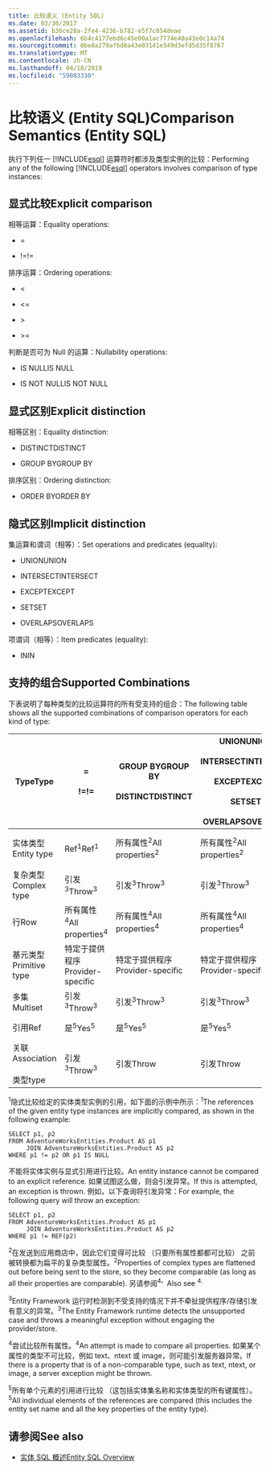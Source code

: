 ```yaml
---
title: 比较语义 (Entity SQL)
ms.date: 03/30/2017
ms.assetid: b36ce28a-2fe4-4236-b782-e5f7c054deae
ms.openlocfilehash: 6b4c4177ebd6c45e00a1ac7774e40a43e0c14a74
ms.sourcegitcommit: 0be8a279af6d8a43e03141e349d3efd5d35f8767
ms.translationtype: MT
ms.contentlocale: zh-CN
ms.lasthandoff: 04/18/2019
ms.locfileid: "59083330"
---
```

# <a name="comparison-semantics-entity-sql"></a><span data-ttu-id="cbabf-102">比较语义 (Entity SQL)</span><span class="sxs-lookup"><span data-stu-id="cbabf-102">Comparison Semantics (Entity SQL)</span></span>
<span data-ttu-id="cbabf-103">执行下列任一 [!INCLUDE[esql](../../../../../../includes/esql-md.md)] 运算符时都涉及类型实例的比较：</span><span class="sxs-lookup"><span data-stu-id="cbabf-103">Performing any of the following [!INCLUDE[esql](../../../../../../includes/esql-md.md)] operators involves comparison of type instances:</span></span>  
  
## <a name="explicit-comparison"></a><span data-ttu-id="cbabf-104">显式比较</span><span class="sxs-lookup"><span data-stu-id="cbabf-104">Explicit comparison</span></span>  
 <span data-ttu-id="cbabf-105">相等运算：</span><span class="sxs-lookup"><span data-stu-id="cbabf-105">Equality operations:</span></span>  
  
-   =  
  
-   <span data-ttu-id="cbabf-106">!=</span><span class="sxs-lookup"><span data-stu-id="cbabf-106">!=</span></span>  
  
 <span data-ttu-id="cbabf-107">排序运算：</span><span class="sxs-lookup"><span data-stu-id="cbabf-107">Ordering operations:</span></span>  
  
-   <  
  
-   \<=  
  
-   \>  
  
-   \>=  
  
 <span data-ttu-id="cbabf-108">判断是否可为 Null 的运算：</span><span class="sxs-lookup"><span data-stu-id="cbabf-108">Nullability operations:</span></span>  
  
-   <span data-ttu-id="cbabf-109">IS NULL</span><span class="sxs-lookup"><span data-stu-id="cbabf-109">IS NULL</span></span>  
  
-   <span data-ttu-id="cbabf-110">IS NOT NULL</span><span class="sxs-lookup"><span data-stu-id="cbabf-110">IS NOT NULL</span></span>  
  
## <a name="explicit-distinction"></a><span data-ttu-id="cbabf-111">显式区别</span><span class="sxs-lookup"><span data-stu-id="cbabf-111">Explicit distinction</span></span>  
 <span data-ttu-id="cbabf-112">相等区别：</span><span class="sxs-lookup"><span data-stu-id="cbabf-112">Equality distinction:</span></span>  
  
-   <span data-ttu-id="cbabf-113">DISTINCT</span><span class="sxs-lookup"><span data-stu-id="cbabf-113">DISTINCT</span></span>  
  
-   <span data-ttu-id="cbabf-114">GROUP BY</span><span class="sxs-lookup"><span data-stu-id="cbabf-114">GROUP BY</span></span>  
  
 <span data-ttu-id="cbabf-115">排序区别：</span><span class="sxs-lookup"><span data-stu-id="cbabf-115">Ordering distinction:</span></span>  
  
-   <span data-ttu-id="cbabf-116">ORDER BY</span><span class="sxs-lookup"><span data-stu-id="cbabf-116">ORDER BY</span></span>  
  
## <a name="implicit-distinction"></a><span data-ttu-id="cbabf-117">隐式区别</span><span class="sxs-lookup"><span data-stu-id="cbabf-117">Implicit distinction</span></span>  
 <span data-ttu-id="cbabf-118">集运算和谓词（相等）：</span><span class="sxs-lookup"><span data-stu-id="cbabf-118">Set operations and predicates (equality):</span></span>  
  
-   <span data-ttu-id="cbabf-119">UNION</span><span class="sxs-lookup"><span data-stu-id="cbabf-119">UNION</span></span>  
  
-   <span data-ttu-id="cbabf-120">INTERSECT</span><span class="sxs-lookup"><span data-stu-id="cbabf-120">INTERSECT</span></span>  
  
-   <span data-ttu-id="cbabf-121">EXCEPT</span><span class="sxs-lookup"><span data-stu-id="cbabf-121">EXCEPT</span></span>  
  
-   <span data-ttu-id="cbabf-122">SET</span><span class="sxs-lookup"><span data-stu-id="cbabf-122">SET</span></span>  
  
-   <span data-ttu-id="cbabf-123">OVERLAPS</span><span class="sxs-lookup"><span data-stu-id="cbabf-123">OVERLAPS</span></span>  
  
 <span data-ttu-id="cbabf-124">项谓词（相等）：</span><span class="sxs-lookup"><span data-stu-id="cbabf-124">Item predicates (equality):</span></span>  
  
-   <span data-ttu-id="cbabf-125">IN</span><span class="sxs-lookup"><span data-stu-id="cbabf-125">IN</span></span>  
  
## <a name="supported-combinations"></a><span data-ttu-id="cbabf-126">支持的组合</span><span class="sxs-lookup"><span data-stu-id="cbabf-126">Supported Combinations</span></span>  
 <span data-ttu-id="cbabf-127">下表说明了每种类型的比较运算符的所有受支持的组合：</span><span class="sxs-lookup"><span data-stu-id="cbabf-127">The following table shows all the supported combinations of comparison operators for each kind of type:</span></span>  
  
|<span data-ttu-id="cbabf-128">**Type**</span><span class="sxs-lookup"><span data-stu-id="cbabf-128">**Type**</span></span>|**=**<br /><br /> <span data-ttu-id="cbabf-129">**\!=**</span><span class="sxs-lookup"><span data-stu-id="cbabf-129">**!=**</span></span>|<span data-ttu-id="cbabf-130">**GROUP BY**</span><span class="sxs-lookup"><span data-stu-id="cbabf-130">**GROUP BY**</span></span><br /><br /> <span data-ttu-id="cbabf-131">**DISTINCT**</span><span class="sxs-lookup"><span data-stu-id="cbabf-131">**DISTINCT**</span></span>|<span data-ttu-id="cbabf-132">**UNION**</span><span class="sxs-lookup"><span data-stu-id="cbabf-132">**UNION**</span></span><br /><br /> <span data-ttu-id="cbabf-133">**INTERSECT**</span><span class="sxs-lookup"><span data-stu-id="cbabf-133">**INTERSECT**</span></span><br /><br /> <span data-ttu-id="cbabf-134">**EXCEPT**</span><span class="sxs-lookup"><span data-stu-id="cbabf-134">**EXCEPT**</span></span><br /><br /> <span data-ttu-id="cbabf-135">**SET**</span><span class="sxs-lookup"><span data-stu-id="cbabf-135">**SET**</span></span><br /><br /> <span data-ttu-id="cbabf-136">**OVERLAPS**</span><span class="sxs-lookup"><span data-stu-id="cbabf-136">**OVERLAPS**</span></span>|<span data-ttu-id="cbabf-137">**IN**</span><span class="sxs-lookup"><span data-stu-id="cbabf-137">**IN**</span></span>|<span data-ttu-id="cbabf-138">**<   <=**</span><span class="sxs-lookup"><span data-stu-id="cbabf-138">**<   <=**</span></span><br /><br /> <span data-ttu-id="cbabf-139">**>   >=**</span><span class="sxs-lookup"><span data-stu-id="cbabf-139">**>   >=**</span></span>|<span data-ttu-id="cbabf-140">**ORDER BY**</span><span class="sxs-lookup"><span data-stu-id="cbabf-140">**ORDER BY**</span></span>|<span data-ttu-id="cbabf-141">**为 NULL**</span><span class="sxs-lookup"><span data-stu-id="cbabf-141">**IS NULL**</span></span><br /><br /> <span data-ttu-id="cbabf-142">**不为 NULL**</span><span class="sxs-lookup"><span data-stu-id="cbabf-142">**IS NOT NULL**</span></span>|  
|-|-|-|-|-|-|-|-|  
|<span data-ttu-id="cbabf-143">实体类型</span><span class="sxs-lookup"><span data-stu-id="cbabf-143">Entity type</span></span>|<span data-ttu-id="cbabf-144">Ref<sup>1</sup></span><span class="sxs-lookup"><span data-stu-id="cbabf-144">Ref<sup>1</sup></span></span>|<span data-ttu-id="cbabf-145">所有属性<sup>2</sup></span><span class="sxs-lookup"><span data-stu-id="cbabf-145">All properties<sup>2</sup></span></span>|<span data-ttu-id="cbabf-146">所有属性<sup>2</sup></span><span class="sxs-lookup"><span data-stu-id="cbabf-146">All properties<sup>2</sup></span></span>|<span data-ttu-id="cbabf-147">所有属性<sup>2</sup></span><span class="sxs-lookup"><span data-stu-id="cbabf-147">All properties<sup>2</sup></span></span>|<span data-ttu-id="cbabf-148">引发<sup>3</sup></span><span class="sxs-lookup"><span data-stu-id="cbabf-148">Throw<sup>3</sup></span></span>|<span data-ttu-id="cbabf-149">引发<sup>3</sup></span><span class="sxs-lookup"><span data-stu-id="cbabf-149">Throw<sup>3</sup></span></span>|<span data-ttu-id="cbabf-150">Ref<sup>1</sup></span><span class="sxs-lookup"><span data-stu-id="cbabf-150">Ref<sup>1</sup></span></span>|  
|<span data-ttu-id="cbabf-151">复杂类型</span><span class="sxs-lookup"><span data-stu-id="cbabf-151">Complex type</span></span>|<span data-ttu-id="cbabf-152">引发<sup>3</sup></span><span class="sxs-lookup"><span data-stu-id="cbabf-152">Throw<sup>3</sup></span></span>|<span data-ttu-id="cbabf-153">引发<sup>3</sup></span><span class="sxs-lookup"><span data-stu-id="cbabf-153">Throw<sup>3</sup></span></span>|<span data-ttu-id="cbabf-154">引发<sup>3</sup></span><span class="sxs-lookup"><span data-stu-id="cbabf-154">Throw<sup>3</sup></span></span>|<span data-ttu-id="cbabf-155">引发<sup>3</sup></span><span class="sxs-lookup"><span data-stu-id="cbabf-155">Throw<sup>3</sup></span></span>|<span data-ttu-id="cbabf-156">引发<sup>3</sup></span><span class="sxs-lookup"><span data-stu-id="cbabf-156">Throw<sup>3</sup></span></span>|<span data-ttu-id="cbabf-157">引发<sup>3</sup></span><span class="sxs-lookup"><span data-stu-id="cbabf-157">Throw<sup>3</sup></span></span>|<span data-ttu-id="cbabf-158">引发<sup>3</sup></span><span class="sxs-lookup"><span data-stu-id="cbabf-158">Throw<sup>3</sup></span></span>|  
|<span data-ttu-id="cbabf-159">行</span><span class="sxs-lookup"><span data-stu-id="cbabf-159">Row</span></span>|<span data-ttu-id="cbabf-160">所有属性<sup>4</sup></span><span class="sxs-lookup"><span data-stu-id="cbabf-160">All properties<sup>4</sup></span></span>|<span data-ttu-id="cbabf-161">所有属性<sup>4</sup></span><span class="sxs-lookup"><span data-stu-id="cbabf-161">All properties<sup>4</sup></span></span>|<span data-ttu-id="cbabf-162">所有属性<sup>4</sup></span><span class="sxs-lookup"><span data-stu-id="cbabf-162">All properties<sup>4</sup></span></span>|<span data-ttu-id="cbabf-163">引发<sup>3</sup></span><span class="sxs-lookup"><span data-stu-id="cbabf-163">Throw<sup>3</sup></span></span>|<span data-ttu-id="cbabf-164">引发<sup>3</sup></span><span class="sxs-lookup"><span data-stu-id="cbabf-164">Throw<sup>3</sup></span></span>|<span data-ttu-id="cbabf-165">所有属性<sup>4</sup></span><span class="sxs-lookup"><span data-stu-id="cbabf-165">All properties<sup>4</sup></span></span>|<span data-ttu-id="cbabf-166">引发<sup>3</sup></span><span class="sxs-lookup"><span data-stu-id="cbabf-166">Throw<sup>3</sup></span></span>|  
|<span data-ttu-id="cbabf-167">基元类型</span><span class="sxs-lookup"><span data-stu-id="cbabf-167">Primitive type</span></span>|<span data-ttu-id="cbabf-168">特定于提供程序</span><span class="sxs-lookup"><span data-stu-id="cbabf-168">Provider-specific</span></span>|<span data-ttu-id="cbabf-169">特定于提供程序</span><span class="sxs-lookup"><span data-stu-id="cbabf-169">Provider-specific</span></span>|<span data-ttu-id="cbabf-170">特定于提供程序</span><span class="sxs-lookup"><span data-stu-id="cbabf-170">Provider-specific</span></span>|<span data-ttu-id="cbabf-171">特定于提供程序</span><span class="sxs-lookup"><span data-stu-id="cbabf-171">Provider-specific</span></span>|<span data-ttu-id="cbabf-172">特定于提供程序</span><span class="sxs-lookup"><span data-stu-id="cbabf-172">Provider-specific</span></span>|<span data-ttu-id="cbabf-173">特定于提供程序</span><span class="sxs-lookup"><span data-stu-id="cbabf-173">Provider-specific</span></span>|<span data-ttu-id="cbabf-174">特定于提供程序</span><span class="sxs-lookup"><span data-stu-id="cbabf-174">Provider-specific</span></span>|  
|<span data-ttu-id="cbabf-175">多集</span><span class="sxs-lookup"><span data-stu-id="cbabf-175">Multiset</span></span>|<span data-ttu-id="cbabf-176">引发<sup>3</sup></span><span class="sxs-lookup"><span data-stu-id="cbabf-176">Throw<sup>3</sup></span></span>|<span data-ttu-id="cbabf-177">引发<sup>3</sup></span><span class="sxs-lookup"><span data-stu-id="cbabf-177">Throw<sup>3</sup></span></span>|<span data-ttu-id="cbabf-178">引发<sup>3</sup></span><span class="sxs-lookup"><span data-stu-id="cbabf-178">Throw<sup>3</sup></span></span>|<span data-ttu-id="cbabf-179">引发<sup>3</sup></span><span class="sxs-lookup"><span data-stu-id="cbabf-179">Throw<sup>3</sup></span></span>|<span data-ttu-id="cbabf-180">引发<sup>3</sup></span><span class="sxs-lookup"><span data-stu-id="cbabf-180">Throw<sup>3</sup></span></span>|<span data-ttu-id="cbabf-181">引发<sup>3</sup></span><span class="sxs-lookup"><span data-stu-id="cbabf-181">Throw<sup>3</sup></span></span>|<span data-ttu-id="cbabf-182">引发<sup>3</sup></span><span class="sxs-lookup"><span data-stu-id="cbabf-182">Throw<sup>3</sup></span></span>|  
|<span data-ttu-id="cbabf-183">引用</span><span class="sxs-lookup"><span data-stu-id="cbabf-183">Ref</span></span>|<span data-ttu-id="cbabf-184">是<sup>5</sup></span><span class="sxs-lookup"><span data-stu-id="cbabf-184">Yes<sup>5</sup></span></span>|<span data-ttu-id="cbabf-185">是<sup>5</sup></span><span class="sxs-lookup"><span data-stu-id="cbabf-185">Yes<sup>5</sup></span></span>|<span data-ttu-id="cbabf-186">是<sup>5</sup></span><span class="sxs-lookup"><span data-stu-id="cbabf-186">Yes<sup>5</sup></span></span>|<span data-ttu-id="cbabf-187">是<sup>5</sup></span><span class="sxs-lookup"><span data-stu-id="cbabf-187">Yes<sup>5</sup></span></span>|<span data-ttu-id="cbabf-188">引发</span><span class="sxs-lookup"><span data-stu-id="cbabf-188">Throw</span></span>|<span data-ttu-id="cbabf-189">引发</span><span class="sxs-lookup"><span data-stu-id="cbabf-189">Throw</span></span>|<span data-ttu-id="cbabf-190">是<sup>5</sup></span><span class="sxs-lookup"><span data-stu-id="cbabf-190">Yes<sup>5</sup></span></span>|  
|<span data-ttu-id="cbabf-191">关联</span><span class="sxs-lookup"><span data-stu-id="cbabf-191">Association</span></span><br /><br /> <span data-ttu-id="cbabf-192">类型</span><span class="sxs-lookup"><span data-stu-id="cbabf-192">type</span></span>|<span data-ttu-id="cbabf-193">引发<sup>3</sup></span><span class="sxs-lookup"><span data-stu-id="cbabf-193">Throw<sup>3</sup></span></span>|<span data-ttu-id="cbabf-194">引发</span><span class="sxs-lookup"><span data-stu-id="cbabf-194">Throw</span></span>|<span data-ttu-id="cbabf-195">引发</span><span class="sxs-lookup"><span data-stu-id="cbabf-195">Throw</span></span>|<span data-ttu-id="cbabf-196">引发</span><span class="sxs-lookup"><span data-stu-id="cbabf-196">Throw</span></span>|<span data-ttu-id="cbabf-197">引发<sup>3</sup></span><span class="sxs-lookup"><span data-stu-id="cbabf-197">Throw<sup>3</sup></span></span>|<span data-ttu-id="cbabf-198">引发<sup>3</sup></span><span class="sxs-lookup"><span data-stu-id="cbabf-198">Throw<sup>3</sup></span></span>|<span data-ttu-id="cbabf-199">引发<sup>3</sup></span><span class="sxs-lookup"><span data-stu-id="cbabf-199">Throw<sup>3</sup></span></span>|  
  
 <span data-ttu-id="cbabf-200"><sup>1</sup>隐式比较给定的实体类型实例的引用，如下面的示例中所示：</span><span class="sxs-lookup"><span data-stu-id="cbabf-200"><sup>1</sup>The references of the given entity type instances are implicitly compared, as shown in the following example:</span></span>  
  
```  
SELECT p1, p2   
FROM AdventureWorksEntities.Product AS p1   
     JOIN AdventureWorksEntities.Product AS p2   
WHERE p1 != p2 OR p1 IS NULL  
```  
  
 <span data-ttu-id="cbabf-201">不能将实体实例与显式引用进行比较。</span><span class="sxs-lookup"><span data-stu-id="cbabf-201">An entity instance cannot be compared to an explicit reference.</span></span> <span data-ttu-id="cbabf-202">如果试图这么做，则会引发异常。</span><span class="sxs-lookup"><span data-stu-id="cbabf-202">If this is attempted, an exception is thrown.</span></span> <span data-ttu-id="cbabf-203">例如，以下查询将引发异常：</span><span class="sxs-lookup"><span data-stu-id="cbabf-203">For example, the following query will throw an exception:</span></span>  
  
```  
SELECT p1, p2   
FROM AdventureWorksEntities.Product AS p1   
     JOIN AdventureWorksEntities.Product AS p2   
WHERE p1 != REF(p2)  
```  
  
 <span data-ttu-id="cbabf-204"><sup>2</sup>在发送到应用商店中，因此它们变得可比较 （只要所有属性都都可比较） 之前被转换都为扁平的复杂类型属性。</span><span class="sxs-lookup"><span data-stu-id="cbabf-204"><sup>2</sup>Properties of complex types are flattened out before being sent to the store, so they become comparable (as long as all their properties are comparable).</span></span> <span data-ttu-id="cbabf-205">另请参阅<sup>4。</sup></span><span class="sxs-lookup"><span data-stu-id="cbabf-205">Also see <sup>4.</sup></span></span>  
  
 <span data-ttu-id="cbabf-206"><sup>3</sup>Entity Framework 运行时检测到不受支持的情况下并不牵扯提供程序/存储引发有意义的异常。</span><span class="sxs-lookup"><span data-stu-id="cbabf-206"><sup>3</sup>The Entity Framework runtime detects the unsupported case and throws a meaningful exception without engaging the provider/store.</span></span>  
  
 <span data-ttu-id="cbabf-207"><sup>4</sup>尝试比较所有属性。</span><span class="sxs-lookup"><span data-stu-id="cbabf-207"><sup>4</sup>An attempt is made to compare all properties.</span></span> <span data-ttu-id="cbabf-208">如果某个属性的类型不可比较，例如 text、ntext 或 image，则可能引发服务器异常。</span><span class="sxs-lookup"><span data-stu-id="cbabf-208">If there is a property that is of a non-comparable type, such as text, ntext, or image, a server exception might be thrown.</span></span>  
  
 <span data-ttu-id="cbabf-209"><sup>5</sup>所有单个元素的引用进行比较 （这包括实体集名称和实体类型的所有键属性）。</span><span class="sxs-lookup"><span data-stu-id="cbabf-209"><sup>5</sup>All individual elements of the references are compared (this includes the entity set name and all the key properties of the entity type).</span></span>  
  
## <a name="see-also"></a><span data-ttu-id="cbabf-210">请参阅</span><span class="sxs-lookup"><span data-stu-id="cbabf-210">See also</span></span>

- [<span data-ttu-id="cbabf-211">实体 SQL 概述</span><span class="sxs-lookup"><span data-stu-id="cbabf-211">Entity SQL Overview</span></span>](../../../../../../docs/framework/data/adonet/ef/language-reference/entity-sql-overview.md)
